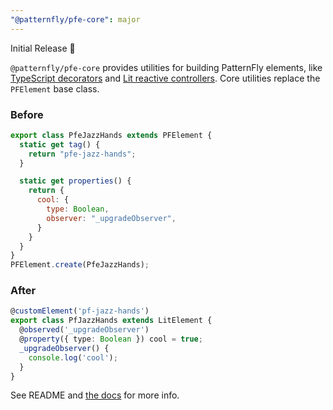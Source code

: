 ```yaml
---
"@patternfly/pfe-core": major
---
```


Initial Release 🎉

`@patternfly/pfe-core` provides utilities for building PatternFly elements,
like [TypeScript decorators][decorators] and [Lit reactive controllers][controllers].
Core utilities replace the `PFElement` base class.

### Before

```js
export class PfeJazzHands extends PFElement {
  static get tag() {
    return "pfe-jazz-hands";
  }

  static get properties() {
    return {
      cool: {
        type: Boolean,
        observer: "_upgradeObserver",
      }
    }
  }
}
PFElement.create(PfeJazzHands);
```

### After

```ts
@customElement('pf-jazz-hands')
export class PfJazzHands extends LitElement {
  @observed('_upgradeObserver')
  @property({ type: Boolean }) cool = true;
  _upgradeObserver() {
    console.log('cool');
  }
}
```

See README and [the docs][docs] for more info.

[decorators]: https://www.typescriptlang.org/docs/handbook/decorators.html
[controllers]: https://lit.dev/docs/composition/controllers/
[docs]: https://patternflyelements.org/core/core/

